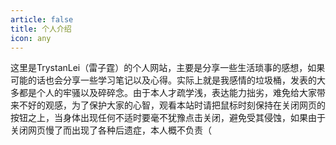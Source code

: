 ```yaml
---
article: false
title: 个人介绍
icon: any
---
```


这里是TrystanLei（雷子霆）的个人网站，主要是分享一些生活琐事的感想，如果可能的话也会分享一些学习笔记以及心得。实际上就是我感情的垃圾桶，发表的大多都是个人的牢骚以及碎碎念。由于本人才疏学浅，表达能力拙劣，难免给大家带来不好的观感，为了保护大家的心智，观看本站时请把鼠标时刻保持在关闭网页的按钮之上，当身体出现任何不适时要毫不犹豫点击关闭，避免受其侵蚀，如果由于关闭网页慢了而出现了各种后遗症，本人概不负责（